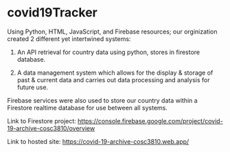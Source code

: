 # covid19Tracker
Using Python, HTML, JavaScript, and Firebase resources; our orginization created 2 different yet intertwined systems: 

1) An API retrieval for country data using python, stores in firestore database.

2) A data management system which allows for the display & storage of past & current data and carries out data processing and analysis for future use. 


Firebase services were also used to store our country data within a Firestore realtime database for use between all systems. 

Link to Firestore project: https://console.firebase.google.com/project/covid-19-archive-cosc3810/overview

Link to hosted site: https://covid-19-archive-cosc3810.web.app/
